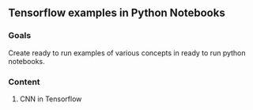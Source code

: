 ## Tensorflow examples in Python Notebooks

### Goals
Create ready to run examples of various concepts in ready to run python notebooks.


### Content

1. CNN in Tensorflow
